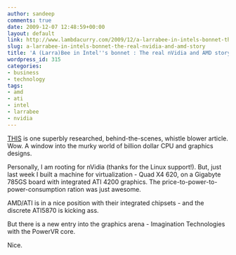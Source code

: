 ```yaml
---
author: sandeep
comments: true
date: 2009-12-07 12:48:59+00:00
layout: default
link: http://www.lambdacurry.com/2009/12/a-larrabee-in-intels-bonnet-the-real-nvidia-and-amd-story/
slug: a-larrabee-in-intels-bonnet-the-real-nvidia-and-amd-story
title: 'A (Larra)Bee in Intel''s bonnet : The real nVidia and AMD story'
wordpress_id: 315
categories:
- business
- technology
tags:
- amd
- ati
- intel
- larrabee
- nvidia
---
```


[THIS](http://www.brightsideofnews.com/print/2009/10/12/an-inconvenient-truth-intel-larrabee-story-revealed.aspx) is one superbly researched, behind-the-scenes, whistle blower article. Wow.
A window into the murky world of billion dollar CPU and graphics designs.

Personally, I am rooting for nVidia (thanks for the Linux support!). But, just last week I built a machine for virtualization - Quad X4 620, on a Gigabyte 785GS board with integrated ATI 4200 graphics. The price-to-power-to-power-consumption ration was just awesome.

AMD/ATI is in a nice position with their integrated chipsets - and the discrete ATI5870 is kicking ass.

But there is a new entry into the graphics arena - Imagination Technologies with the PowerVR core.

Nice.
